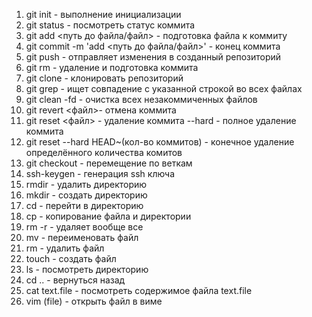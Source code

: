 1. git init - выполнение инициализации
2. git status - посмотреть статус коммита
3. git add <путь до файла/файл> - подготовка файла к коммиту
4. git commit -m 'add <путь до файла/файл>' - конец коммита
5. git push - отправляет изменения в созданный репозиторий
6. git rm - удаление и подготовка коммита
7. git clone - клонировать репозиторий
8. git grep - ищет совпадение с указанной строкой во всех файлах
9. git clean -fd - очистка всех незакоммиченных файлов
10. git revert <файл>- отмена коммита
11. git reset <файл> - удаление коммита --hard - полное удаление коммита
12. git reset --hard HEAD~(кол-во коммитов) - конечное удаление определённого количества комитов
13. git checkout - перемещение по веткам
14. ssh-keygen - генерация ssh ключа
15. rmdir - удалить директорию
16. mkdir - создать директорию
17. cd - перейти в директорию
18. cp - копирование файла и директории
19. rm -r - удаляет вообще все
20. mv - переименовать файл
21. rm - удалить файл
22. touch - создать файл
23. ls - посмотреть директорию
24. сd .. - вернуться назад
25. cat text.file - посмотреть содержимое файла text.file
26. vim (file) - открыть файл в виме
